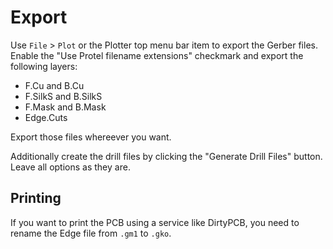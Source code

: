 # Export

Use `File` > `Plot` or the Plotter top menu bar item to export the Gerber files. Enable the "Use Protel filename extensions" checkmark and export the following layers:

* F.Cu and B.Cu
* F.SilkS and B.SilkS
* F.Mask and B.Mask
* Edge.Cuts

Export those files whereever you want.

Additionally create the drill files by clicking the "Generate Drill Files" button. Leave all options as they are.

## Printing

If you want to print the PCB using a service like DirtyPCB, you need to rename the Edge file from `.gm1` to `.gko`.